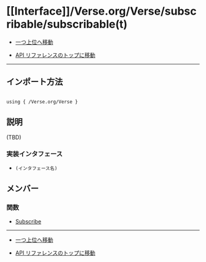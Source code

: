 # [[Interface]]/Verse.org/Verse/subscribable/subscribable(t)

- [一つ上位へ移動](../main.md)

- [API リファレンスのトップに移動](/main.md)

---

## インポート方法

```verse

using { /Verse.org/Verse }

```

## 説明

(TBD)

### 実装インタフェース

- `(インタフェース名)`

## メンバー

### 関数

- [Subscribe](./F_Subscribe/main.md)

---

- [一つ上位へ移動](../main.md)

- [API リファレンスのトップに移動](/main.md)
